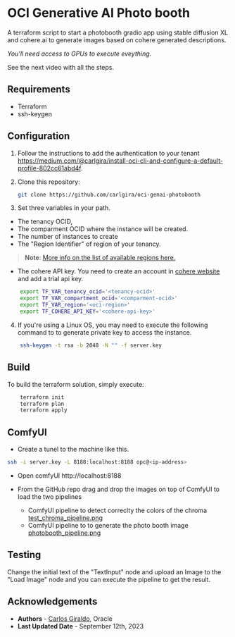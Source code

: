 # OCI Generative AI Photo booth

A terraform script to start a photobooth gradio app using stable diffusion XL and cohere.ai to generate images based on cohere generated descriptions.

*You'll need access to GPUs to execute eveything.*

See the next video with all the steps.

## Requirements
- Terraform
- ssh-keygen

## Configuration

1. Follow the instructions to add the authentication to your tenant https://medium.com/@carlgira/install-oci-cli-and-configure-a-default-profile-802cc61abd4f.
2. Clone this repository:
    ```bash
    git clone https://github.com/carlgira/oci-genai-photobooth
    ```

3. Set three variables in your path. 
- The tenancy OCID, 
- The comparment OCID where the instance will be created.
- The number of instances to create
- The "Region Identifier" of region of your tenancy.
> **Note**: [More info on the list of available regions here.](https://docs.oracle.com/en-us/iaas/Content/General/Concepts/regions.htm)
- The cohere API key. You need to create an account in [cohere website](https://cohere.com/) and add a trial api key.

```bash
    export TF_VAR_tenancy_ocid='<tenancy-ocid>'
    export TF_VAR_compartment_ocid='<comparment-ocid>'
    export TF_VAR_region='<oci-region>'
    export TF_COHERE_API_KEY='<cohere-api-key>'
```

4. If you're using a Linux OS, you may need to execute the following command to to generate private key to access the instance.
```bash
    ssh-keygen -t rsa -b 2048 -N "" -f server.key
```

## Build

To build the terraform solution, simply execute: 

```bash
    terraform init
    terraform plan
    terraform apply
```

## ComfyUI
- Create a tunel to the machine like this.
```bash
ssh -i server.key -L 8188:localhost:8188 opc@<ip-address>
```

- Open comfyUI http://localhost:8188 

- From the GitHub repo drag and drop the images on top of ComfyUI to load the two pipelines
    - ComfyUI pipeline to detect correclty the colors of the chroma [test_chroma_pipeline.png](/comfyui/test_chroma_pipeline.png)
    - ComfyUI pipeline to to generate the photo booth image [photobooth_pipeline.png](/comfyui/photobooth_pipeline.png)

## Testing
Change the initial text of the "TextInput" node and upload an Image to the "Load Image" node and you can execute the pipeline to get the result.

## Acknowledgements

* **Authors** - [Carlos Giraldo](https://www.linkedin.com/in/carlos-giraldo-a79b073b/), Oracle
* **Last Updated Date** - September 12th, 2023
